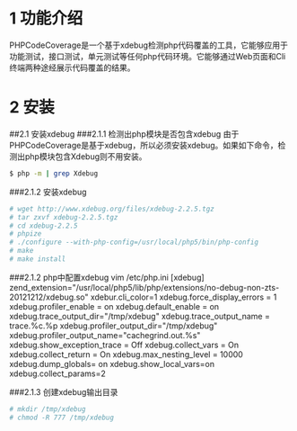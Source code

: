 # 1 功能介绍
PHPCodeCoverage是一个基于xdebug检测php代码覆盖的工具，它能够应用于功能测试，接口测试，单元测试等任何php代码环境。它能够通过Web页面和Cli终端两种途经展示代码覆盖的结果。
# 2 安装
##2.1 安装xdebug
###2.1.1 检测出php模块是否包含xdebug
由于PHPCodeCoverage是基于xdebug，所以必须安装xdebug。如果如下命令，检测出php模块包含Xdebug则不用安装。

```Bash
$ php -m | grep Xdebug
```

###2.1.2 安装xdebug

```Bash
# wget http://www.xdebug.org/files/xdebug-2.2.5.tgz
# tar zxvf xdebug-2.2.5.tgz 
# cd xdebug-2.2.5
# phpize
# ./configure --with-php-config=/usr/local/php5/bin/php-config
# make
# make install
```

###2.1.2 php中配置xdebug
vim /etc/php.ini
[xdebug]
zend_extension="/usr/local/php5/lib/php/extensions/no-debug-non-zts-20121212/xdebug.so"
xdebur.cli_color=1
xdebug.force_display_errors = 1
xdebug.profiler_enable = on
xdebug.default_enable = on
xdebug.trace_output_dir="/tmp/xdebug"
xdebug.trace_output_name = trace.%c.%p
xdebug.profiler_output_dir="/tmp/xdebug"
xdebug.profiler_output_name="cachegrind.out.%s"
xdebug.show_exception_trace = Off
xdebug.collect_vars         = On
xdebug.collect_return       = On
xdebug.max_nesting_level = 10000
xdebug.dump_globals= on
xdebug.show_local_vars=on
xdebug.collect_params=2

###2.1.3 创建xdebug输出目录

```Bash
# mkdir /tmp/xdebug
# chmod -R 777 /tmp/xdebug
```
